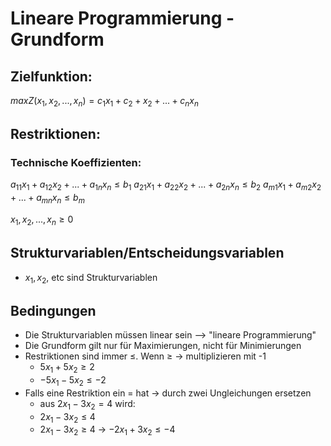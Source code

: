 # Lineare Programmierung - Grundform
## Zielfunktion:
$max Z(x_1, x_2, ... ,x_n) = c_1x_1 + c_2 + x_2 + ... +  c_nx_n$

## Restriktionen:

### Technische Koeffizienten:
$a_{11}x_1 + a_{12}x_2 + ... + a_{1n}x_n ≤ b_1$
$a_{21}x_1 + a_{22}x_2 + ... + a_{2n}x_n ≤ b_2$
$a_{m1}x_1 + a_{m2}x_2 + ... + a_{mn}x_n ≤ b_m$


$x_1, x_2, ..., x_n ≥ 0$


## Strukturvariablen/Entscheidungsvariablen
- $x_1, x_2$, etc sind Strukturvariablen

## Bedingungen
- Die Strukturvariablen müssen linear sein --> "lineare Programmierung"
- Die Grundform gilt nur für Maximierungen, nicht für Minimierungen
- Restriktionen sind immer ≤. Wenn ≥ -> multiplizieren mit -1
	- $5x_1 + 5x_2 ≥ 2$
	- $-5x_1 - 5x_2 ≤ -2$
- Falls eine Restriktion ein = hat -> durch zwei Ungleichungen ersetzen
	- aus $2x_1 - 3x_2 = 4$ wird:
	- $2x_1 - 3x_2 ≤ 4$
	- $2x_1 - 3x_2 ≥ 4$ -> $-2x_1 + 3x_2 ≤ -4$
